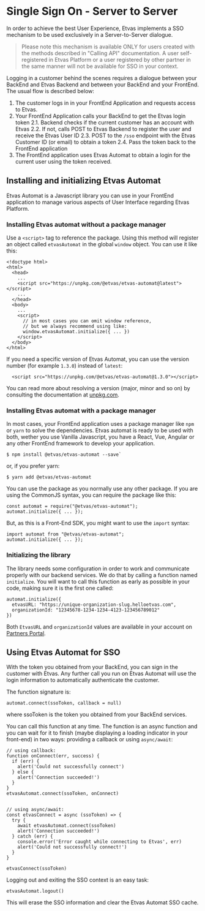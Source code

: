 # Single Sign On - Server to Server

In order to achieve the best User Experience, Etvas implements a SSO mechanism to be used exclusively in a Server-to-Server dialogue.

> Please note this mechanism is available ONLY for users created with the methods described in "Calling API" documentation. A user self-registered in Etvas Platform or a user registered by other partner in the same manner will not be available for SSO in your context.

Logging in a customer behind the scenes requires a dialogue between your BackEnd and Etvas Backend and between your BackEnd and your FrontEnd. The usual flow is described below:

1. The customer logs in in your FrontEnd Application and requests access to Etvas.
2. Your FrontEnd Application calls your BackEnd to get the Etvas login token
   2.1. Backend checks if the current customer has an account with Etvas
   2.2. If not, calls POST to Etvas Backend to register the user and receive the Etvas User ID
   2.3. POST to the `/sso` endpoint with the Etvas Customer ID (or email) to obtain a token
   2.4. Pass the token back to the FrontEnd application
3. The FrontEnd application uses Etvas Automat to obtain a login for the current user using the token received.

## Installing and initializing Etvas Automat

Etvas Automat is a Javascript library you can use in your FrontEnd application to manage various aspects of User Interface regarding Etvas Platform.

### Installing Etvas automat without a package manager

Use a `<script>` tag to reference the package. Using this method will register an object called `etvasAutomat` in the global `window` object. You can use it like this:

```
<!doctype html>
<html>
  <head>
    ...
    <script src="https://unpkg.com/@etvas/etvas-automat@latest"></script>
    ...
  </head>
  <body>
    ...
    <script>
      // in most cases you can omit window reference,
      // but we always recommend using like:
      window.etvasAutomat.initialize({ ... })
    </script>
  </body>
</html>
```

If you need a specific version of Etvas Automat, you can use the version number (for example `1.3.0`) instead of `latest`:

```
  <script src="https://unpkg.com/@etvas/etvas-automat@1.3.0"></script>
```

You can read more about resolving a version (major, minor and so on) by consulting the documentation at [unpkg.com](https://unpkg.com).

### Installing Etvas automat with a package manager

In most cases, your FrontEnd application uses a package manager like `npm` or `yarn` to solve the dependencies. Etvas automat is ready to be used with both, wether you use Vanilla Javascript, you have a React, Vue, Angular or any other FrontEnd framework to develop your application.

```
$ npm install @etvas/etvas-automat --save`
```

or, if you prefer yarn:

```
$ yarn add @etvas/etvas-automat
```

You can use the package as you normally use any other package. If you are using the CommonJS syntax, you can require the package like this:

```
const automat = require("@etvas/etvas-automat");
automat.initialize({ ... });
```

But, as this is a Front-End SDK, you might want to use the `import` syntax:

```
import automat from "@etvas/etvas-automat";
automat.initialize({ ... });
```

### Initializing the library

The library needs some configuration in order to work and communicate properly with our backend services. We do that by calling a function named `initialize`. You will want to call this function as early as possible in your code, making sure it is the first one called:

```
automat.initialize({
  etvasURL: "https://unique-organization-slug.helloetvas.com",
  organizationId: "12345678-1234-1234-4123-123456789012"
})
```

Both `EtvasURL` and `organizationId` values are available in your account on [Partners Portal](https://partners.helloetvas.com).

## Using Etvas Automat for SSO

With the token you obtained from your BackEnd, you can sign in the customer with Etvas. Any further call you run on Etvas Automat will use the login information to automatically authenticate the customer.

The function signature is:

```
automat.connect(ssoToken, callback = null)
```

where ssoToken is the token you obtained from your BackEnd services.

You can call this function at any time. The function is an async function and you can wait for it to finish (maybe displaying a loading indicator in your front-end) in two ways: providing a callback or using `async/await`:

```
// using callback:
function onConnect(err, success) {
  if (err) {
    alert('Could not successfully connect')
  } else {
    alert('Connection succeeded!')
  }
}
etvasAutomat.connect(ssoToken, onConnect)


// using async/await:
const etvasConnect = async (ssoToken) => {
  try {
    await etvasAutomat.connect(ssoToken)
    alert('Connection succeeded!')
  } catch (err) {
    console.error('Error caught while connecting to Etvas', err)
    alert('Could not successfully connect!')
  }
}

etvasConnect(ssoToken)
```

Logging out and exiting the SSO context is an easy task:

```
etvasAutomat.logout()
```

This will erase the SSO information and clear the Etvas Automat SSO cache.
